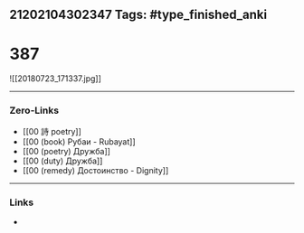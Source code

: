 21202104302347
Tags: #type_finished_anki 
---
# 387

![[20180723_171337.jpg]]

---
### Zero-Links
- [[00 詩 poetry]]
- [[00 (book) Рубаи - Rubayat]]
- [[00 (poetry) Дружба]]
- [[00 (duty) Дружба]]
- [[00 (remedy) Достоинство - Dignity]]
---
### Links
-